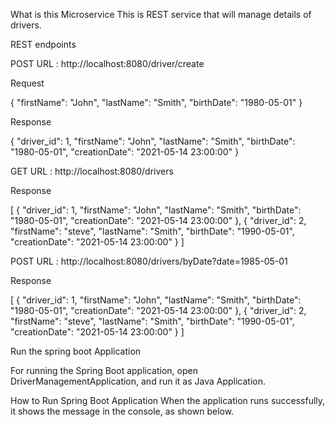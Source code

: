 What is this Microservice
    This is REST service that will manage details of drivers. 
    
REST endpoints

POST URL : http://localhost:8080/driver/create

Request

{
    "firstName": "John",
    "lastName": "Smith",
    "birthDate": "1980-05-01"
}

Response

{
    "driver_id": 1,
    "firstName": "John",
    "lastName": "Smith",
    "birthDate": "1980-05-01",
    "creationDate": "2021-05-14 23:00:00"
}


GET URL : http://localhost:8080/drivers

Response

[
    {
        "driver_id": 1,
        "firstName": "John",
        "lastName": "Smith",
        "birthDate": "1980-05-01",
        "creationDate": "2021-05-14 23:00:00"
    },
    {
        "driver_id": 2,
        "firstName": "steve",
        "lastName": "Smith",
        "birthDate": "1990-05-01",
        "creationDate": "2021-05-14 23:00:00"
    }
]


POST URL : http://localhost:8080/drivers/byDate?date=1985-05-01


Response

[
    {
        "driver_id": 1,
        "firstName": "John",
        "lastName": "Smith",
        "birthDate": "1980-05-01",
        "creationDate": "2021-05-14 23:00:00"
    },
    {
        "driver_id": 2,
        "firstName": "steve",
        "lastName": "Smith",
        "birthDate": "1990-05-01",
        "creationDate": "2021-05-14 23:00:00"
    }
]

Run the spring boot Application 

For running the Spring Boot application, open DriverManagementApplication, and run it as Java Application.

How to Run Spring Boot Application
When the application runs successfully, it shows the message in the console, as shown below.

